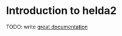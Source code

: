 # Introduction to helda2

TODO: write [great documentation](http://jacobian.org/writing/what-to-write/)

